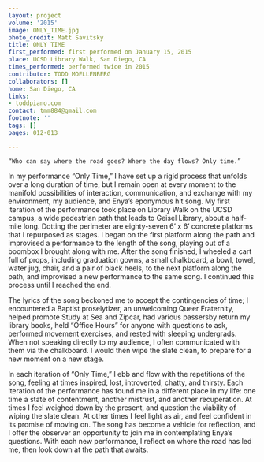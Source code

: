```yaml
---
layout: project
volume: '2015'
image: ONLY_TIME.jpg
photo_credit: Matt Savitsky
title: ONLY TIME
first_performed: first performed on January 15, 2015
place: UCSD Library Walk, San Diego, CA
times_performed: performed twice in 2015
contributor: TODD MOELLENBERG
collaborators: []
home: San Diego, CA
links:
- toddpiano.com
contact: tmm884@gmail.com
footnote: ''
tags: []
pages: 012-013

---
```


	“Who can say where the road goes? Where the day flows? Only time.”

In my performance “Only Time,” I have set up a rigid process that unfolds over a long duration of time, but I remain open at every moment to the manifold possibilities of interaction, communication, and exchange with my environment, my audience, and Enya’s eponymous hit song. My first iteration of the performance took place on Library Walk on the UCSD campus, a wide pedestrian path that leads to Geisel Library, about a half-mile long. Dotting the perimeter are eighty-seven 6’ x 6’ concrete platforms that I repurposed as stages. I began on the first platform along the path and improvised a performance to the length of the song, playing out of a boombox I brought along with me. After the song finished, I wheeled a cart full of props, including graduation gowns, a small chalkboard, a bowl, towel, water jug, chair, and a pair of black heels, to the next platform along the path, and improvised a new performance to the same song. I continued this process until I reached the end.

The lyrics of the song beckoned me to accept the contingencies of time; I encountered a Baptist proselytizer, an unwelcoming Queer Fraternity, helped promote Study at Sea and Zipcar, had various passersby return my library books, held “Office Hours” for anyone with questions to ask, performed movement exercises, and rested with sleeping undergrads. When not speaking directly to my audience, I often communicated with them via the chalkboard. I would then wipe the slate clean, to prepare for a new moment on a new stage.

In each iteration of “Only Time,” I ebb and flow with the repetitions of the song, feeling at times inspired, lost, introverted, chatty, and thirsty. Each iteration of the performance has found me in a different place in my life: one time a state of contentment, another mistrust, and another recuperation. At times I feel weighed down by the present, and question the viability of wiping the slate clean. At other times I feel light as air, and feel confident in its promise of moving on. The song has become a vehicle for reflection, and I offer the observer an opportunity to join me in contemplating Enya’s questions. With each new performance, I reflect on where the road has led me, then look down at the path that awaits.
